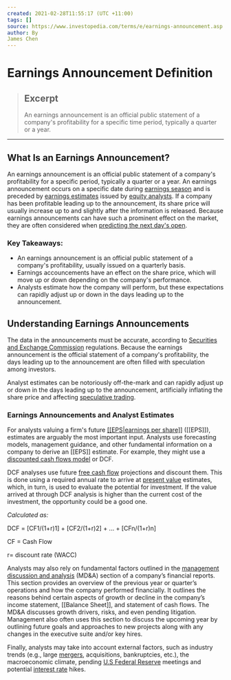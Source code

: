 ```yaml
---
created: 2021-02-28T11:55:17 (UTC +11:00)
tags: []
source: https://www.investopedia.com/terms/e/earnings-announcement.asp
author: By
James Chen
---
```


# Earnings Announcement Definition

> ## Excerpt
> An earnings announcement is an official public statement of a company's profitability for a specific time period, typically a quarter or a year.

---
## What Is an Earnings Announcement?

An earnings announcement is an official public statement of a company's profitability for a specific period, typically a quarter or a year. An earnings announcement occurs on a specific date during [earnings season](https://www.investopedia.com/terms/e/earningsseason.asp) and is preceded by [earnings estimates](https://www.investopedia.com/terms/e/earningsestimate.asp) issued by [equity analysts](https://www.investopedia.com/articles/personal-finance/082815/day-life-equity-research-analyst.asp). If a company has been profitable leading up to the announcement, its share price will usually increase up to and slightly after the information is released. Because earnings announcements can have such a prominent effect on the market, they are often considered when [predicting the next day's open](https://www.investopedia.com/articles/active-trading/081313/ways-gauge-market-open-direction.asp).

### Key Takeaways:

-   An earnings announcement is an official public statement of a company's profitability, usually issued on a quarterly basis.
-   Earnings accouncements have an effect on the share price, which will move up or down depending on the company's performance.
-   Analysts estimate how the company will perform, but these expectations can rapidly adjust up or down in the days leading up to the announcement.

## Understanding Earnings Announcements

The data in the announcements must be accurate, according to [Securities and Exchange Commission](https://www.investopedia.com/terms/s/sec.asp) regulations. Because the earnings announcement is the official statement of a company's profitability, the days leading up to the announcement are often filled with speculation among investors.

Analyst estimates can be notoriously off-the-mark and can rapidly adjust up or down in the days leading up to the announcement, artificially inflating the share price and affecting [speculative trading](https://www.investopedia.com/terms/s/speculation.asp).

### Earnings Announcements and Analyst Estimates

For analysts valuing a firm's future [[[EPS|earnings per share]]](https://www.investopedia.com/terms/e/eps.asp) ([[EPS]]), estimates are arguably the most important input. Analysts use forecasting models, management guidance, and other fundamental information on a company to derive an [[EPS]] estimate. For example, they might use a [discounted cash flows model](https://www.investopedia.com/terms/d/dcf.asp) or DCF.

DCF analyses use future [free cash flow](https://www.investopedia.com/terms/f/freecashflow.asp) projections and discount them. This is done using a required annual rate to arrive at [present value](https://www.investopedia.com/terms/p/presentvalue.asp) estimates, which, in turn, is used to evaluate the potential for investment. If the value arrived at through DCF analysis is higher than the current cost of the investment, the opportunity could be a good one.

_Calculated as:_

DCF = \[CF1/(1+r)1\] + \[CF2/(1+r)2\] + ... + \[CFn/(1+r)n\]

CF = Cash Flow

r= discount rate (WACC)

Analysts may also rely on fundamental factors outlined in the [management discussion and analysis](https://www.investopedia.com/terms/m/mdanalysis.asp) (MD&A) section of a company’s financial reports. This section provides an overview of the previous year or quarter’s operations and how the company performed financially. It outlines the reasons behind certain aspects of growth or decline in the company’s income statement, [[Balance Sheet]], and statement of cash flows. The MD&A discusses growth drivers, risks, and even pending litigation. Management also often uses this section to discuss the upcoming year by outlining future goals and approaches to new projects along with any changes in the executive suite and/or key hires.

Finally, analysts may take into account external factors, such as industry trends (e.g., large [mergers](https://www.investopedia.com/terms/m/mergersandacquisitions.asp), acquisitions, bankruptcies, etc.), the macroeconomic climate, pending [U.S Federal Reserve](https://www.investopedia.com/terms/f/federalreservebank.asp) meetings and potential [interest rate](https://www.investopedia.com/terms/i/interestrate.asp) hikes.
